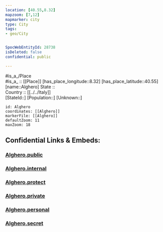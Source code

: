 ```yaml
---
location: [40.55,8.32] 
mapzoom: [7,12] 
mapmarker: city 
type: City
tags:
- geo/City


SpocWebEntityId: 28738
isDeleted: false
confidential: public

---
```

#is_a_/Place  
#is_a_ :: [[Place]] 
[has_place_longitude::8.32] 
[has_place_latitude::40.55] 
[name::Alghero] 
State ::  
Country :: [[../../Italy]]  
[StateId::] 
[Population::] 
[Unknown::] 


```leaflet
id: Alghero
coordinates: [[Alghero]] 
markerFile: [[Alghero]] 
defaultZoom: 11 
maxZoom: 18
```


## Confidential Links & Embeds: 

### [Alghero.public](/_public/\Earth\Continent\Europe\Europe~South\Italy\CityAlghero.public.md) 

### [Alghero.internal](/_internal/\Earth\Continent\Europe\Europe~South\Italy\CityAlghero.internal.md) 

### [Alghero.protect](/_protect/\Earth\Continent\Europe\Europe~South\Italy\CityAlghero.protect.md) 

### [Alghero.private](/_private/\Earth\Continent\Europe\Europe~South\Italy\CityAlghero.private.md) 

### [Alghero.personal](/_personal/\Earth\Continent\Europe\Europe~South\Italy\CityAlghero.personal.md) 

### [Alghero.secret](/_secret/\Earth\Continent\Europe\Europe~South\Italy\CityAlghero.secret.md)

